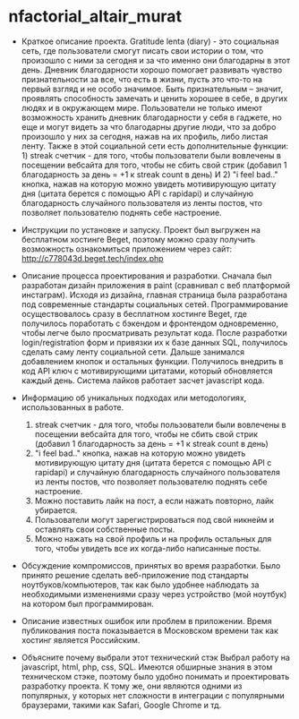# nfactorial_altair_murat

- Краткое описание проекта.
  Gratitude lenta (diary) - это социальная сеть, где пользователи смогут писать свои истории о том, что произошло с ними за сегодня и за что именно они благодарны в этот день. Дневник благодарности хорошо помогает развивать чувство признательности за все, что есть в жизни, пусть это что-то на первый взгляд и не особо значимое. Быть признательным – значит, проявлять способность замечать и ценить хорошее в себе, в других людях и в окружающем мире. Пользователи не только имеют возможность хранить дневник благодарности у себя в гаджете, но еще и могут видеть за что благодарны другие люди, что за добро произошло у них за сегодня, нажав на их профиль, либо листая ленту. Также в этой социальной сети есть дополнительные функции: 1) streak счетчик - для того, чтобы пользователи были вовлечены в посещении вебсайта для того, чтобы не сбить свой стрик (добавил 1 благодарность за день = +1 к streak count в день) И 2) "i feel bad.." кнопка, нажав на которую можно увидеть мотивирующую цитату дня (цитата берется с помощью API с rapidapi) и случайную благодарность случайного пользователя из ленты постов, что позволяет пользователю поднять себе настроение.
  
- Инструкции по установке и запуску.
  Проект был выгружен на бесплатном хостинге Beget, поэтому можно сразу получить возможность ознакомиться приложением через сайт: http://c778043d.beget.tech/index.php

- Описание процесса проектирования и разработки.
  Сначала был разработан дизайн приложения в paint (сравнивал с веб платформой инстаграм). Исходя из дизайна, главная страница была разработана под современные стандарты социальных сетей. Программирование осуществовалось сразу в бесплатном хостинге Beget, где получилось поработать с бэкендом и фронтендом одновременно, чтобы легче было просматривать результат кода. После разработки login/registration форм и привязки их к базе данных SQL, получилось сделать саму ленту социальной сети. Дальше занимался добавлением кнопок и остальных функции. Получилось внедрить в код API ключ с мотивирующими цитатами, который обновляется каждый день. Система лайков работает засчет javascript кода.
  
- Информацию об уникальных подходах или методологиях, использованных в работе.
  1) streak счетчик - для того, чтобы пользователи были вовлечены в посещении вебсайта для того, чтобы не сбить свой стрик (добавил 1 благодарность за день = +1 к streak count в день)
  2) "i feel bad.." кнопка, нажав на которую можно увидеть мотивирующую цитату дня (цитата берется с помощью API с rapidapi) и случайную благодарность случайного пользователя из ленты постов, что позволяет пользователю поднять себе настроение.
  3) Можно поставить лайк на пост, а если нажать повторно, лайк убирается.
  4) Пользователи могут зарегистрироваться под свой никнейм и оставлять свои собственные посты.
  5) Можно нажать на свой профиль и на профиль остальных для того, чтобы увидеть все их когда-либо написанные посты.
  
- Обсуждение компромиссов, принятых во время разработки.
  Было принято решение сделать веб-приложение под стандарты ноутбуков/компьютеров, так как было удобнее наблюдать за необходимыми изменениями сразу через устройство (мой ноутбук) на котором был программирован.
  
- Описание известных ошибок или проблем в приложении.
  Время публикования поста показывается в Московском времени так как хостинг является Российским.
  
- Объясните почему выбрали этот технический стэк
  Выбрал работу на javascript, html, php, css, SQL. Имеются обширные знания в этом техническом стэке, поэтому было удобно понимать и проектировать разработку проекта. К тому же, они являются одними из популярных, у которых нет сложности в интеграции с популярными браузерами, такими как Safari, Google Chrome и тд.
